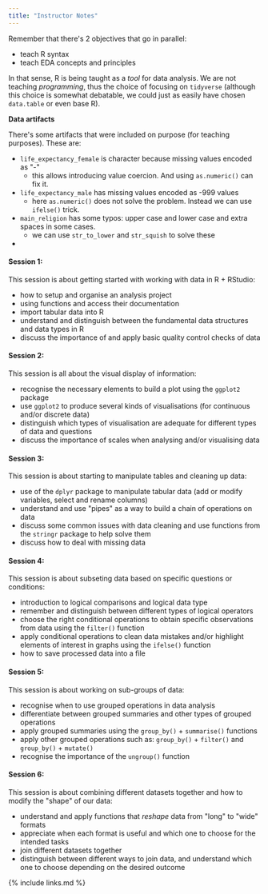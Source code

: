 ```yaml
---
title: "Instructor Notes"
---
```


Remember that there's 2 objectives that go in parallel: 

- teach R syntax
- teach EDA concepts and principles

In that sense, R is being taught as a _tool_ for data analysis. 
We are not teaching _programming_, thus the choice of focusing on `tidyverse`
(although this choice is somewhat debatable, we could just as easily have chosen 
`data.table` or even base R).

**Data artifacts**

There's some artifacts that were included on purpose (for teaching purposes). 
These are:

- `life_expectancy_female` is character because missing values encoded as "-"
  - this allows introducing value coercion. And using `as.numeric()` can fix it.
- `life_expectancy_male` has missing values encoded as -999 values
  - here `as.numeric()` does not solve the problem. Instead we can use `ifelse()` trick.
- `main_religion` has some typos: upper case and lower case and extra spaces in some cases.
  - we can use `str_to_lower` and `str_squish` to solve these
- 


#### Session 1:

This session is about getting started with working with data in R + RStudio:

- how to setup and organise an analysis project
- using functions and access their documentation
- import tabular data into R
- understand and distinguish between the fundamental data structures and data types in R
- discuss the importance of and apply basic quality control checks of data


#### Session 2:

This session is all about the visual display of information:

- recognise the necessary elements to build a plot using the `ggplot2` package
- use `ggplot2` to produce several kinds of visualisations (for continuous and/or discrete data)
- distinguish which types of visualisation are adequate for different types of data and questions
- discuss the importance of scales when analysing and/or visualising data


#### Session 3:

This session is about starting to manipulate tables and cleaning up data:

- use of the `dplyr` package to manipulate tabular data (add or modify variables, select and rename columns)
- understand and use "pipes" as a way to build a chain of operations on data
- discuss some common issues with data cleaning and use functions from the `stringr` package to help solve them
- discuss how to deal with missing data


#### Session 4:

This session is about subseting data based on specific questions or conditions:

- introduction to logical comparisons and logical data type
- remember and distinguish between different types of logical operators
- choose the right conditional operations to obtain specific observations from data using the `filter()` function
- apply conditional operations to clean data mistakes and/or highlight elements of interest in graphs using the `ifelse()` function
- how to save processed data into a file


#### Session 5:

This session is about working on sub-groups of data:

- recognise when to use grouped operations in data analysis
- differentiate between grouped summaries and other types of grouped operations
- apply grouped summaries using the `group_by()` + `summarise()` functions
- apply other grouped operations such as: `group_by()` + `filter()` and `group_by()` + `mutate()`
- recognise the importance of the `ungroup()` function


#### Session 6:

This session is about combining different datasets together and how to modify the "shape" of our data:

- understand and apply functions that _reshape_ data from "long" to "wide" formats
- appreciate when each format is useful and which one to choose for the intended tasks
- join different datasets together
- distinguish between different ways to join data, and understand which one to choose depending on the desired outcome


{% include links.md %}
